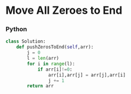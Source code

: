 # Move All Zeroes to End

### Python
```py
class Solution:
	def pushZerosToEnd(self,arr):
	    j = 0
	    l = len(arr)
	    for i in range(l):
	        if arr[i]!=0:
	            arr[i],arr[j] = arr[j],arr[i]
	            j += 1
	    return arr
```
